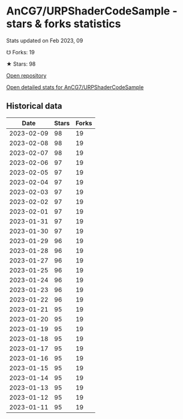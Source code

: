 # AnCG7/URPShaderCodeSample - stars & forks statistics

Stats updated on Feb 2023, 09

☋ Forks: 19

★ Stars: 98

[Open repository](https://github.com/AnCG7/URPShaderCodeSample)

[Open detailed stats for AnCG7/URPShaderCodeSample](https://reviewgithub.com/rep/AnCG7/URPShaderCodeSample)

## Historical data
| Date | Stars | Forks |
|------|-------|-------|
| 2023-02-09 | 98 | 19 | 
| 2023-02-08 | 98 | 19 | 
| 2023-02-07 | 98 | 19 | 
| 2023-02-06 | 97 | 19 | 
| 2023-02-05 | 97 | 19 | 
| 2023-02-04 | 97 | 19 | 
| 2023-02-03 | 97 | 19 | 
| 2023-02-02 | 97 | 19 | 
| 2023-02-01 | 97 | 19 | 
| 2023-01-31 | 97 | 19 | 
| 2023-01-30 | 97 | 19 | 
| 2023-01-29 | 96 | 19 | 
| 2023-01-28 | 96 | 19 | 
| 2023-01-27 | 96 | 19 | 
| 2023-01-25 | 96 | 19 | 
| 2023-01-24 | 96 | 19 | 
| 2023-01-23 | 96 | 19 | 
| 2023-01-22 | 96 | 19 | 
| 2023-01-21 | 95 | 19 | 
| 2023-01-20 | 95 | 19 | 
| 2023-01-19 | 95 | 19 | 
| 2023-01-18 | 95 | 19 | 
| 2023-01-17 | 95 | 19 | 
| 2023-01-16 | 95 | 19 | 
| 2023-01-15 | 95 | 19 | 
| 2023-01-14 | 95 | 19 | 
| 2023-01-13 | 95 | 19 | 
| 2023-01-12 | 95 | 19 | 
| 2023-01-11 | 95 | 19 | 

